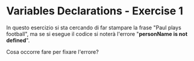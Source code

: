 # Variables Declarations - Exercise 1
In questo esercizio si sta cercando di far stampare la frase "Paul plays football", ma se si esegue il codice si noterà l'errore "**personName is not defined**".

Cosa occorre fare per fixare l'errore?